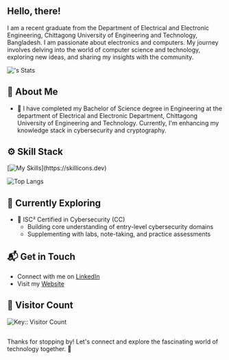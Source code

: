 ## Hello, there!

I am a recent graduate from the Department of Electrical and Electronic Engineering, Chittagong University of Engineering and Technology, Bangladesh. I am passionate about electronics and computers. My journey involves delving into the world of computer science and technology, exploring new ideas, and sharing my insights with the community.

![<username>'s Stats](https://github-readme-stats.vercel.app/api?username=skywalker478&show_icons=true&theme=transparent)  

## 🚀 About Me

- 🔭 I have completed my Bachelor of Science degree in Engineering at the department of Electrical and Electronic Department, Chittagong University of Engineering and Technology. Currently, I'm enhancing my knowledge stack in cybersecurity and cryptography.

## ⚙️ Skill Stack
[![My Skills](https://skillicons.dev/icons?i=c,cpp,python,r,matlab,arduino,docker,arch,linux,latex,)](https://skillicons.dev)

 ![Top Langs](https://github-readme-stats.vercel.app/api/top-langs/?username=skywalker478&layout=donut&theme=transparent)

## 🌱 Currently Exploring

- 🚀 ISC² Certified in Cybersecurity (CC)
  - Building core understanding of entry-level cybersecurity domains
  - Supplementing with labs, note-taking, and practice assessments

## 📬 Get in Touch

- Connect with me on [LinkedIn](https://www.linkedin.com/in/skywalker478)
- Visit my [Website](https://skywalker478.github.io/)

## 👀 Visitor Count

<img src="https://profile-counter.deno.dev/skywalker478/count.svg" alt="Key:: Visitor Count" />

##
Thanks for stopping by! Let's connect and explore the fascinating world of technology together. 🚀
<!--
![Profile View](https://komarev.com/ghpvc/?username=skywalker478&color=blue&style=pixel)
**skywalker478/skywalker478** is a ✨ _special_ ✨ repository because its `README.md` (this file) appears on your GitHub profile.

Here are some ideas to get you started:

- 🔭 I’m currently working on ...
- 🌱 I’m currently learning ...
- 👯 I’m looking to collaborate on ...
- 🤔 I’m looking for help with ...
- 💬 Ask me about ...
- 📫 How to reach me: ...
- 😄 Pronouns: ...
- ⚡ Fun fact: ...
-->
